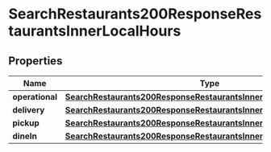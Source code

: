 
# SearchRestaurants200ResponseRestaurantsInnerLocalHours

## Properties
| Name | Type | Description | Notes |
| ------------ | ------------- | ------------- | ------------- |
| **operational** | [**SearchRestaurants200ResponseRestaurantsInnerLocalHoursOperational**](SearchRestaurants200ResponseRestaurantsInnerLocalHoursOperational.md) |  |  [optional] |
| **delivery** | [**SearchRestaurants200ResponseRestaurantsInnerLocalHoursOperational**](SearchRestaurants200ResponseRestaurantsInnerLocalHoursOperational.md) |  |  [optional] |
| **pickup** | [**SearchRestaurants200ResponseRestaurantsInnerLocalHoursOperational**](SearchRestaurants200ResponseRestaurantsInnerLocalHoursOperational.md) |  |  [optional] |
| **dineIn** | [**SearchRestaurants200ResponseRestaurantsInnerLocalHoursOperational**](SearchRestaurants200ResponseRestaurantsInnerLocalHoursOperational.md) |  |  [optional] |



